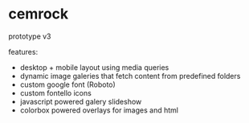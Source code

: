 cemrock
=======

prototype v3

features:
- desktop + mobile layout using media queries
- dynamic image galeries that fetch content from predefined folders
- custom google font (Roboto)
- custom fontello icons
- javascript powered galery slideshow
- colorbox powered overlays for images and html


